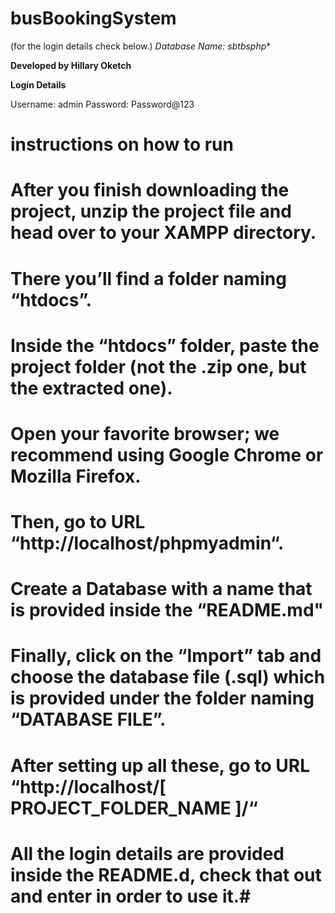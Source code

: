 # busBookingSystem
(for the login details check below.)
*Database Name: sbtbsphp**

**Developed by Hillary Oketch**

**Login Details**

Username: admin
Password: Password@123
 # instructions on how to run
   # After you finish downloading the project, unzip the project file and head over to your XAMPP directory.
   # There you’ll find a folder naming “htdocs”.
   # Inside the “htdocs” folder, paste the project folder (not the .zip one, but the extracted one).
   # Open your favorite browser; we recommend using Google Chrome or Mozilla Firefox.
   # Then, go to URL “http://localhost/phpmyadmin“.
   # Create a Database with a name that is provided inside the “README.md"
   # Finally, click on the “Import” tab and choose the database file (.sql) which is provided under the folder naming “DATABASE FILE”.
   # After setting up all these, go to URL “http://localhost/[ PROJECT_FOLDER_NAME ]/“
   # All the login details are provided inside the README.d, check that out and enter in order to use it.#
